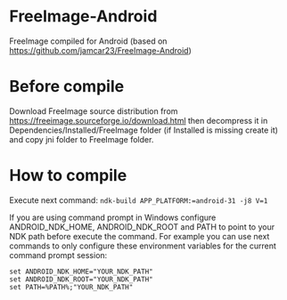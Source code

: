 # FreeImage-Android
FreeImage compiled for Android (based on https://github.com/jamcar23/FreeImage-Android)

# Before compile
Download FreeImage source distribution from https://freeimage.sourceforge.io/download.html then decompress it in Dependencies/Installed/FreeImage folder (if Installed is missing create it) and copy jni folder to FreeImage folder.

# How to compile
Execute next command:
```ndk-build APP_PLATFORM:=android-31 -j8 V=1```

If you are using command prompt in Windows configure ANDROID_NDK_HOME, ANDROID_NDK_ROOT and PATH to point to your NDK path before execute the command.
For example you can use next commands to only configure these environment variables for the current command prompt session:
```
set ANDROID_NDK_HOME="YOUR_NDK_PATH"
set ANDROID_NDK_ROOT="YOUR_NDK_PATH"
set PATH=%PATH%;"YOUR_NDK_PATH"
```